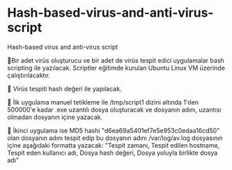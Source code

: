 # Hash-based-virus-and-anti-virus-script
Hash-based virus and anti-virus script 

Bir adet virüs oluşturucu ve bir adet de virüs tespit edici uygulamalar bash scripting ile yazılacak. Scriptler eğitimde kurulan Ubuntu Linux VM üzerinde çalıştırılacaktır.

 Virüs tespiti hash değeri ile yapılacak.

 İlk uygulama manuel tetikleme ile /tmp/script1 dizini altında 1&#39;den 500000&#39;e kadar .exe uzantılı dosya oluşturacak ve dosyanın adını, uzantısı olmadan dosyanın içine yazacak.

 İkinci uygulama ise MD5 hashi &quot;d6ea69a5401ef7e5e953c0edaa16cd50&quot; olan dosyanın adını tespit edip bu dosyanın adını /var/log/av.log dosyasının içine aşağıdaki formatta yazacak: "Tespit zamanı, Tespit edilen hostname, Tespit eden kullanıcı adı, Dosya hash değeri, Dosya yoluyla birlikte dosya adı"
